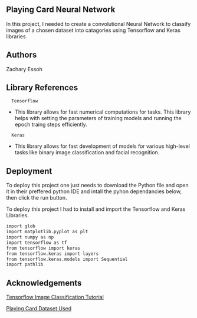 
## Playing Card Neural Network

In this project, I needed to create a convolutional Neural Network to classify images of a chosen dataset into catagories using Tensorflow and Keras libraries 


## Authors

Zachary Essoh


## Library References


```http
  Tensorflow
```
- This library allows for fast numerical computations for tasks. This library helps with setting the parameters of training models and running the epoch traing steps efficiently.
```http
  Keras
```
- This library allows for fast development of models for various high-level tasks like binary image classification and facial recognition. 


## Deployment

To deploy this project one just needs to download the Python file and open it in their preffered python IDE and intall the pyhon dependancies below, then click the run button. 

To deploy this project I had to install and import the Tensorflow and Keras Libraries.

```bash
import glob
import matplotlib.pyplot as plt
import numpy as np
import tensorflow as tf
from tensorflow import keras
from tensorflow.keras import layers
from tensorflow.keras.models import Sequential
import pathlib
```


## Acknowledgements

 [Tensorflow Image Classification Tutorial](https://www.tensorflow.org/tutorials/images/classification)
 
 [Playing Card Dataset Used](https://www.kaggle.com/datasets/gpiosenka/cards-image-datasetclassification)



